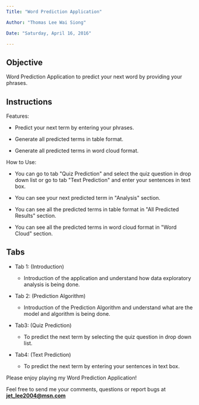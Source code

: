 ```yaml
---
Title: "Word Prediction Application"

Author: "Thomas Lee Wai Siong"

Date: "Saturday, April 16, 2016"

---
```

## Objective

Word Prediction Application to predict your next word by providing your phrases.  

## Instructions

Features:

* Predict your next term by entering your phrases.

* Generate all predicted terms in table format.

* Generate all predicted terms in word cloud format.

How to Use:

* You can go to tab "Quiz Prediction" and select the quiz question in drop down list or go to tab "Text Prediction" and enter your sentences in text box.

* You can see your next predicted term in "Analysis" section.

* You can see all the predicted terms in table format in "All Predicted Results" section.

* You can see all the predicted terms in word cloud format in "Word Cloud" section.

## Tabs

* Tab 1: (Introduction)
  * Introduction of the application and understand how data exploratory analysis is being done.
    
* Tab 2: (Prediction Algorithm)
  *  Introduction of the Prediction Algorithm and understand what are the model and algorithm is being done.
  
* Tab3: (Quiz Prediction)
  * To predict the next term by selecting the quiz question in drop down list.
  
* Tab4: (Text Prediction)
  * To predict the next term by entering your sentences in text box.

Please enjoy playing my Word Prediction Application!

Feel free to send me your comments, questions or report bugs at **jet_lee2004@msn.com**


